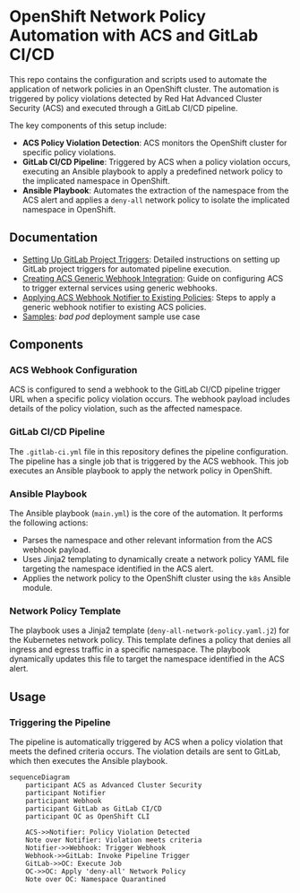 # OpenShift Network Policy Automation with ACS and GitLab CI/CD

This repo contains the configuration and scripts used to automate the application of network policies in an OpenShift cluster. The automation is triggered by policy violations detected by Red Hat Advanced Cluster Security (ACS) and executed through a GitLab CI/CD pipeline.

The key components of this setup include:
- **ACS Policy Violation Detection**: ACS monitors the OpenShift cluster for specific policy violations.
- **GitLab CI/CD Pipeline**: Triggered by ACS when a policy violation occurs, executing an Ansible playbook to apply a predefined network policy to the implicated namespace in OpenShift.
- **Ansible Playbook**: Automates the extraction of the namespace from the ACS alert and applies a `deny-all` network policy to isolate the implicated namespace in OpenShift.

## Documentation

- [Setting Up GitLab Project Triggers](./docs/README-GitLab-Project-Triggers.md): Detailed instructions on setting up GitLab project triggers for automated pipeline execution.
- [Creating ACS Generic Webhook Integration](./docs/README-ACS-Webhook-Integration.md): Guide on configuring ACS to trigger external services using generic webhooks.
- [Applying ACS Webhook Notifier to Existing Policies](./docs/README-ACS-Webhook-Notifier-Policies.md): Steps to apply a generic webhook notifier to existing ACS policies.
- [Samples](./samples/bad_pod/readme.md): _bad pod_ deployment sample use case

## Components

### ACS Webhook Configuration

ACS is configured to send a webhook to the GitLab CI/CD pipeline trigger URL when a specific policy violation occurs. The webhook payload includes details of the policy violation, such as the affected namespace.

### GitLab CI/CD Pipeline

The `.gitlab-ci.yml` file in this repository defines the pipeline configuration. The pipeline has a single job that is triggered by the ACS webhook. This job executes an Ansible playbook to apply the network policy in OpenShift.

### Ansible Playbook

The Ansible playbook (`main.yml`) is the core of the automation. It performs the following actions:
- Parses the namespace and other relevant information from the ACS webhook payload.
- Uses Jinja2 templating to dynamically create a network policy YAML file targeting the namespace identified in the ACS alert.
- Applies the network policy to the OpenShift cluster using the `k8s` Ansible module.

### Network Policy Template

The playbook uses a Jinja2 template (`deny-all-network-policy.yaml.j2`) for the Kubernetes network policy. This template defines a policy that denies all ingress and egress traffic in a specific namespace. The playbook dynamically updates this file to target the namespace identified in the ACS alert.

## Usage

### Triggering the Pipeline

The pipeline is automatically triggered by ACS when a policy violation that meets the defined criteria occurs. The violation details are sent to GitLab, which then executes the Ansible playbook.

```mermaid
sequenceDiagram
    participant ACS as Advanced Cluster Security
    participant Notifier
    participant Webhook
    participant GitLab as GitLab CI/CD
    participant OC as OpenShift CLI

    ACS->>Notifier: Policy Violation Detected
    Note over Notifier: Violation meets criteria
    Notifier->>Webhook: Trigger Webhook
    Webhook->>GitLab: Invoke Pipeline Trigger
    GitLab->>OC: Execute Job
    OC->>OC: Apply 'deny-all' Network Policy
    Note over OC: Namespace Quarantined
```
